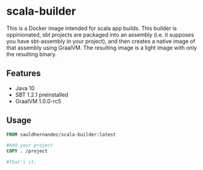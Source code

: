 # scala-builder

This is a Docker image intended for scala app builds.
This builder is oppinionated, sbt projects are packaged into an assembly
(i.e. it supposes you have sbt-assembly in your project), and then creates
a native image of that assembly using GraalVM. The resulting image
is a light image with only the resulting binary.

## Features

 - Java 10
 - SBT 1.2.1 preinstalled
 - GraalVM 1.0.0-rc5
 
 
## Usage

```Dockerfile
FROM sauldhernandez/scala-builder:latest

#Add your project
COPY . /project

#That's it.
```
